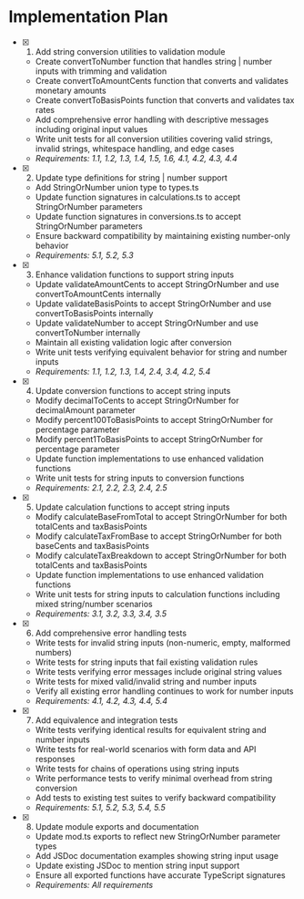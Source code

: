 # Implementation Plan

- [x] 1. Add string conversion utilities to validation module
  - Create convertToNumber function that handles string | number inputs with trimming and validation
  - Create convertToAmountCents function that converts and validates monetary amounts
  - Create convertToBasisPoints function that converts and validates tax rates
  - Add comprehensive error handling with descriptive messages including original input values
  - Write unit tests for all conversion utilities covering valid strings, invalid strings, whitespace handling, and edge cases
  - _Requirements: 1.1, 1.2, 1.3, 1.4, 1.5, 1.6, 4.1, 4.2, 4.3, 4.4_

- [x] 2. Update type definitions for string | number support
  - Add StringOrNumber union type to types.ts
  - Update function signatures in calculations.ts to accept StringOrNumber parameters
  - Update function signatures in conversions.ts to accept StringOrNumber parameters
  - Ensure backward compatibility by maintaining existing number-only behavior
  - _Requirements: 5.1, 5.2, 5.3_

- [x] 3. Enhance validation functions to support string inputs
  - Update validateAmountCents to accept StringOrNumber and use convertToAmountCents internally
  - Update validateBasisPoints to accept StringOrNumber and use convertToBasisPoints internally
  - Update validateNumber to accept StringOrNumber and use convertToNumber internally
  - Maintain all existing validation logic after conversion
  - Write unit tests verifying equivalent behavior for string and number inputs
  - _Requirements: 1.1, 1.2, 1.3, 1.4, 2.4, 3.4, 4.2, 5.4_

- [x] 4. Update conversion functions to accept string inputs
  - Modify decimalToCents to accept StringOrNumber for decimalAmount parameter
  - Modify percent100ToBasisPoints to accept StringOrNumber for percentage parameter
  - Modify percent1ToBasisPoints to accept StringOrNumber for percentage parameter
  - Update function implementations to use enhanced validation functions
  - Write unit tests for string inputs to conversion functions
  - _Requirements: 2.1, 2.2, 2.3, 2.4, 2.5_

- [x] 5. Update calculation functions to accept string inputs
  - Modify calculateBaseFromTotal to accept StringOrNumber for both totalCents and taxBasisPoints
  - Modify calculateTaxFromBase to accept StringOrNumber for both baseCents and taxBasisPoints
  - Modify calculateTaxBreakdown to accept StringOrNumber for both totalCents and taxBasisPoints
  - Update function implementations to use enhanced validation functions
  - Write unit tests for string inputs to calculation functions including mixed string/number scenarios
  - _Requirements: 3.1, 3.2, 3.3, 3.4, 3.5_

- [x] 6. Add comprehensive error handling tests
  - Write tests for invalid string inputs (non-numeric, empty, malformed numbers)
  - Write tests for string inputs that fail existing validation rules
  - Write tests verifying error messages include original string values
  - Write tests for mixed valid/invalid string and number inputs
  - Verify all existing error handling continues to work for number inputs
  - _Requirements: 4.1, 4.2, 4.3, 4.4, 5.4_

- [x] 7. Add equivalence and integration tests
  - Write tests verifying identical results for equivalent string and number inputs
  - Write tests for real-world scenarios with form data and API responses
  - Write tests for chains of operations using string inputs
  - Write performance tests to verify minimal overhead from string conversion
  - Add tests to existing test suites to verify backward compatibility
  - _Requirements: 5.1, 5.2, 5.3, 5.4, 5.5_

- [x] 8. Update module exports and documentation
  - Update mod.ts exports to reflect new StringOrNumber parameter types
  - Add JSDoc documentation examples showing string input usage
  - Update existing JSDoc to mention string input support
  - Ensure all exported functions have accurate TypeScript signatures
  - _Requirements: All requirements_